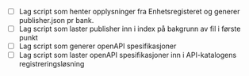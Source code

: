 - [ ] Lag script som henter opplysninger fra Enhetsregisteret og generer publisher.json pr bank.
- [ ] Lag script som laster publisher inn i index på bakgrunn av fil i første punkt
- [ ] Lag script som generer openAPI spesifikasjoner
- [ ] Lag script som laster openAPI spesifikasjoner inn i API-katalogens registreringsløsning
